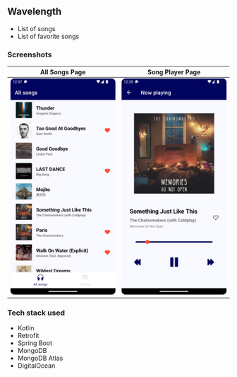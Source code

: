 ## Wavelength
- List of songs
- List of favorite songs
### Screenshots
All Songs Page            |  Song Player Page
:-------------------------:|:-------------------------:
![screenshot 1](./readme_files/WechatIMG309.jpeg)  |  ![screenshot 1](./readme_files/WechatIMG310.jpeg)

### Tech stack used
- Kotlin
- Retrofit
- Spring Boot
- MongoDB
- MongoDB Atlas
- DigitalOcean
